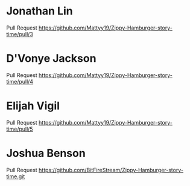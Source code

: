 # Jonathan Lin
Pull Request
https://github.com/Mattyy19/Zippy-Hamburger-story-time/pull/3

# D'Vonye Jackson
Pull Request
https://github.com/Mattyy19/Zippy-Hamburger-story-time/pull/4

# Elijah Vigil
Pull Request
https://github.com/Mattyy19/Zippy-Hamburger-story-time/pull/5

# Joshua Benson
Pull Request
https://github.com/BitFireStream/Zippy-Hamburger-story-time.git
